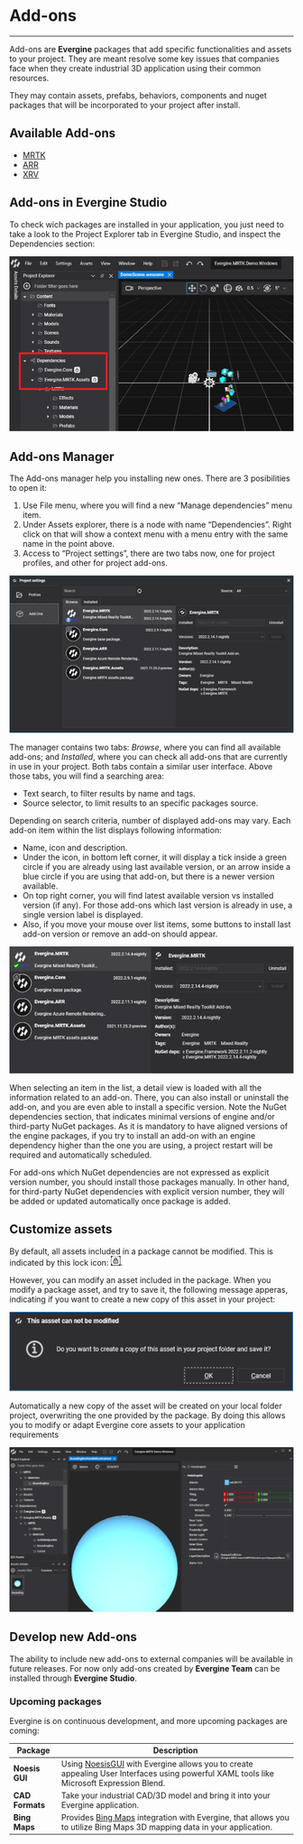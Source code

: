 # Add-ons

---
Add-ons are **Evergine** packages that add specific functionalities and assets to your project. They are meant resolve some key issues that companies face when they create industrial 3D application using their common resources.

They may contain assets, prefabs, behaviors, components and nuget packages that will be incorporated to your project after install.

## Available Add-ons

* [MRTK](mrtk/index.md)
* [ARR](arr/index.md)
* [XRV](xrv/index.md)

## Add-ons in Evergine Studio

To check wich packages are installed in your application, you just need to take a look to the Project Explorer tab in Evergine Studio, and inspect the Dependencies section:

![packages on evergine studio](Images/mrtk_package.png)

## Add-ons Manager

The Add-ons manager help you installing new ones. There are 3 posibilities to open it:

1. Use File menu, where you will find a new “Manage dependencies” menu item.
1. Under Assets explorer, there is a node with name “Dependencies”. Right click on that will show a context menu with a menu entry with the same name in the point above.
1. Access to “Project settings”, there are two tabs now, one for project profiles, and other for project add-ons.

![Graphics](images/ui.png)

The manager contains two tabs: _Browse_, where you can find all available add-ons; and _Installed_, where you can check all add-ons that are currently in use in your project. Both tabs contain a similar user interface. Above those tabs, you will find a searching area:

* Text search, to filter results by name and tags.
* Source selector, to limit results to an specific packages source.

Depending on search criteria, number of displayed add-ons may vary. Each add-on item within the list displays following information:

* Name, icon and description.
* Under the icon, in bottom left corner, it will display a tick inside a green circle if you are already using last available version, or an arrow inside a blue circle if you are using that add-on, but there is a newer version available.
* On top right corner, you will find latest available version vs installed version (if any). For those add-ons which last version is already in use, a single version label is displayed.
* Also, if you move your mouse over list items, some buttons to install last add-on version or remove an add-on should appear.

![Graphics](images/packageinfo.png)

When selecting an item in the list, a detail view is loaded with all the information related to an add-on. There, you can also install or uninstall the add-on, and you are even able to install a specific version. Note the NuGet dependencies section, that indicates minimal versions of engine and/or third-party NuGet packages. As it is mandatory to have aligned versions of the engine packages, if you try to install an add-on with an engine dependency higher than the one you are using, a project restart will be required and automatically scheduled.

For add-ons which NuGet dependencies are not expressed as explicit version number, you should install those packages manually. In other hand, for third-party NuGet dependencies with explicit version number, they will be added or updated automatically once package is added.

## Customize assets

By default, all assets included in a package cannot be modified. This is indicated by this lock icon: ![lock icon](Images/locked_icon.png).

However, you can modify an asset included in the package. When you modify a package asset, and try to save it, the following message apperas, indicating if you want to create a new copy of this asset in your project:

![confirm](Images/package_locked_save.png)

Automatically a new copy of the asset will be created on your local folder project, overwriting the one provided by the package. By doing this allows you to modify or adapt Evergine core assets to your application requirements

![Asset customization](Images/asset_edit.png)

## Develop new Add-ons

The ability to include new add-ons to external companies will be available in future releases. For now only add-ons created by **Evergine Team** can be installed through **Evergine Studio**.

### Upcoming packages

Evergine is on continuous development, and more upcoming packages are coming:

| Package | Description |
| --- | --- |
| **Noesis GUI** | Using [NoesisGUI](https://www.noesisengine.com/) with Evergine allows you to create appealing User Interfaces using powerful XAML tools like Microsoft Expression Blend. |
| **CAD Formats** | Take your industrial CAD/3D model and bring it into your Evergine application. |
| **Bing Maps** | Provides [Bing Maps](https://www.bingmapsportal.com/) integration with Evergine, that allows you to utilize Bing Maps 3D mapping data in your application. |
